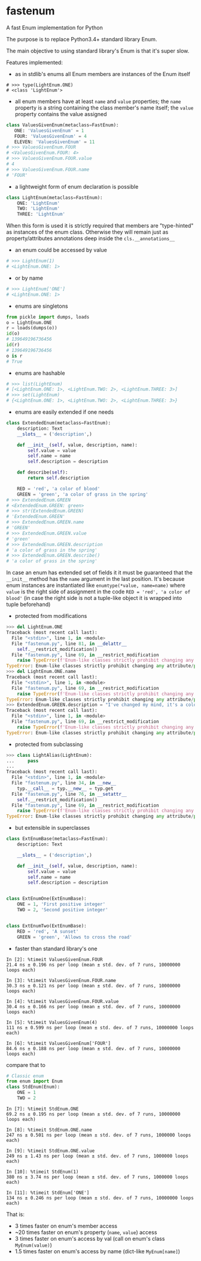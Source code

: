 # fastenum
A fast Enum implementation for Python

The purpose is to replace Python3.4+ standard library Enum.

The main objective to using standard library's Enum is that it's super slow.

Features implemented:
- as in stdlib's enums all Enum members are instances of the Enum itself
```
# >>> type(LightEnum.ONE)
# <class 'LightEnum'>
```
- all enum members have at least `name` and `value` properties; the `name` property
 is a string containing the class member's name itself; the `value` property contains the value
  assigned
 ```python
class ValuesGivenEnum(metaclass=FastEnum):
    ONE: 'ValuesGivenEnum' = 1
    FOUR: 'ValuesGivenEnum' = 4
    ELEVEN: 'ValuesGivenEnum' = 11
# >>> ValuesGivenEnum.FOUR
# <ValuesGivenEnum.FOUR: 4>
# >>> ValuesGivenEnum.FOUR.value
# 4
# >>> ValuesGivenEnum.FOUR.name
# 'FOUR'
```
- a lightweight form of enum declaration is possible
```python
class LightEnum(metaclass=FastEnum):
    ONE: 'LightEnum'
    TWO: 'LightEnum'
    THREE: 'LightEnum'
```
 When this form is used it is strictly required that members are "type-hinted"
 as instances of the enum class. Otherwise they will remain just as property/attributes
 annotations deep inside the `cls.__annotations__`
- an enum could be accessed by value
```python
# >>> LightEnum(1)
# <LightEnum.ONE: 1>
```
- or by name
```python
# >>> LightEnum['ONE']
# <LightEnum.ONE: 1>
```
- enums are singletons
```python
from pickle import dumps, loads
o = LightEnum.ONE
r = loads(dumps(o))
id(o)
# 139649196736456
id(r)
# 139649196736456
o is r
# True
```
- enums are hashable
```python
# >>> list(LightEnum)
# [<LightEnum.ONE: 1>, <LightEnum.TWO: 2>, <LightEnum.THREE: 3>]
# >>> set(LightEnum)
# {<LightEnum.ONE: 1>, <LightEnum.TWO: 2>, <LightEnum.THREE: 3>}
```
- enums are easily extended if one needs
```python
class ExtendedEnum(metaclass=FastEnum):
    description: Text
    __slots__ = ('description',)

    def __init__(self, value, description, name):
        self.value = value
        self.name = name
        self.description = description

    def describe(self):
        return self.description

    RED = 'red', 'a color of blood'
    GREEN = 'green', 'a color of grass in the spring'
# >>> ExtendedEnum.GREEN
# <ExtendedEnum.GREEN: green>
# >>> str(ExtendedEnum.GREEN)
# 'ExtendedEnum.GREEN'
# >>> ExtendedEnum.GREEN.name
# 'GREEN'
# >>> ExtendedEnum.GREEN.value
# 'green'
# >>> ExtendedEnum.GREEN.description
# 'a color of grass in the spring'
# >>> ExtendedEnum.GREEN.describe()
# 'a color of grass in the spring'
```
 In case an enum has extended set of fields it it must be guaranteed that the `__init__`
 method has the `name` argument in the last position. It's because enum instances are
 instantiated like `enumtype(*value, name=name)` where `value` is the right side of
 assignment in the code `RED = 'red', 'a color of blood'` (in case the right side is not
 a tuple-like object it is wrapped into tuple beforehand)
- protected from modifications
```python
>>> del LightEnum.ONE
Traceback (most recent call last):
  File "<stdin>", line 1, in <module>
  File "fastenum.py", line 81, in __delattr__
    self.__restrict_modification()
  File "fastenum.py", line 69, in __restrict_modification
    raise TypeError(f'Enum-like classes strictly prohibit changing any attribute/property after they are once set')
TypeError: Enum-like classes strictly prohibit changing any attribute/property after they are once set
>>> del LightEnum.ONE.name
Traceback (most recent call last):
  File "<stdin>", line 1, in <module>
  File "fastenum.py", line 69, in __restrict_modification
    raise TypeError(f'Enum-like classes strictly prohibit changing any attribute/property after they are once set')
TypeError: Enum-like classes strictly prohibit changing any attribute/property after they are once set
>>> ExtendedEnum.GREEN.description = "I've changed my mind, it's a colour of swamps"
Traceback (most recent call last):
  File "<stdin>", line 1, in <module>
  File "fastenum.py", line 69, in __restrict_modification
    raise TypeError(f'Enum-like classes strictly prohibit changing any attribute/property after they are once set')
TypeError: Enum-like classes strictly prohibit changing any attribute/property after they are once set
```
- protected from subclassing
```python
>>> class LightAlias(LightEnum):
...     pass
...
Traceback (most recent call last):
  File "<stdin>", line 1, in <module>
  File "fastenum.py", line 34, in __new__
    typ.__call__ = typ.__new__ = typ.get
  File "fastenum.py", line 76, in __setattr__
    self.__restrict_modification()
  File "fastenum.py", line 69, in __restrict_modification
    raise TypeError(f'Enum-like classes strictly prohibit changing any attribute/property after they are once set')
TypeError: Enum-like classes strictly prohibit changing any attribute/property after they are once set
```
- but extensible in superclasses
```python
class ExtEnumBase(metaclass=FastEnum):
    description: Text

    __slots__ = ('description',)

    def __init__(self, value, description, name):
        self.value = value
        self.name = name
        self.description = description


class ExtEnumOne(ExtEnumBase):
    ONE = 1, 'First positive integer'
    TWO = 2, 'Second positive integer'


class ExtEnumTwo(ExtEnumBase):
    RED = 'red', 'A sunset'
    GREEN = 'green', 'Allows to cross the road'
```
- faster than standard library's one
```
In [2]: %timeit ValuesGivenEnum.FOUR
21.4 ns ± 0.196 ns per loop (mean ± std. dev. of 7 runs, 10000000 loops each)

In [3]: %timeit ValuesGivenEnum.FOUR.name
30.3 ns ± 0.121 ns per loop (mean ± std. dev. of 7 runs, 10000000 loops each)

In [4]: %timeit ValuesGivenEnum.FOUR.value
30.4 ns ± 0.166 ns per loop (mean ± std. dev. of 7 runs, 10000000 loops each)

In [5]: %timeit ValuesGivenEnum(4)
111 ns ± 0.599 ns per loop (mean ± std. dev. of 7 runs, 10000000 loops each)

In [6]: %timeit ValuesGivenEnum['FOUR']
84.6 ns ± 0.188 ns per loop (mean ± std. dev. of 7 runs, 10000000 loops each)
```
 compare that to
```python
# Classic enum
from enum import Enum
class StdEnum(Enum):
    ONE = 1
    TWO = 2
```
```
In [7]: %timeit StdEnum.ONE
69.2 ns ± 0.195 ns per loop (mean ± std. dev. of 7 runs, 10000000 loops each)

In [8]: %timeit StdEnum.ONE.name
247 ns ± 0.501 ns per loop (mean ± std. dev. of 7 runs, 1000000 loops each)

In [9]: %timeit StdEnum.ONE.value
249 ns ± 1.43 ns per loop (mean ± std. dev. of 7 runs, 1000000 loops each)

In [10]: %timeit StdEnum(1)
380 ns ± 3.74 ns per loop (mean ± std. dev. of 7 runs, 1000000 loops each)

In [11]: %timeit StdEnum['ONE']
134 ns ± 0.246 ns per loop (mean ± std. dev. of 7 runs, 10000000 loops each)
```
  That is:
   - 3 times faster on enum's member access
   - ~20 times faster on enum's property (`name`, `value`) access
   - 3 times faster on enum's access by val (call on enum's class `MyEnum(value)`)
   - 1.5 times faster on enum's access by name (dict-like `MyEnum[name]`)
